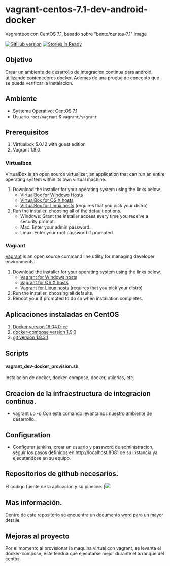 # vagrant-centos-7.1-dev-android- docker
Vagrantbox con CentOS 7.1, basado sobre "bento/centos-7.1" image

[![GitHub version](https://badge.fury.io/gh/elegoevvag%2Fvagrant-centos-7.1-dev-docker.svg)](https://badge.fury.io/gh/elegoevvag%2Fvagrant-centos-7.1-dev-docker)
[![Stories in Ready](https://badge.waffle.io/elegoevvag/vagrant-centos-7.1-dev-docker.png?label=ready&title=Ready)](https://waffle.io/elegoevvag/vagrant-centos-7.1-dev-docker)


## Objetivo

Crear un ambiente de desarrollo de integracion continua para android, utilizando contenedores docker, Ademas de una prueba de concepto que se pueda verificar la instalacion.

## Ambiente
* Systema Operativo: CentOS 7.1
* Usuario `root/vagrant` & `vagrant/vagrant`

## Prerequisitos

1. Virtualbox 5.0.12 with guest edition
1. Vagrant 1.8.0

### Virtualbox

VirtualBox is an open source virtualizer, an application that can run an entire operating system within its own virtual machine.

1. Download the installer for your operating system using the links below.
    * [VirtualBox for Windows Hosts](http://download.virtualbox.org/virtualbox/5.0.12/VirtualBox-5.0.12-104815-Win.exe)
    * [VirtualBox for OS X hosts](http://download.virtualbox.org/virtualbox/5.0.12/VirtualBox-5.0.12-104815-OSX.dmg)
    * [VirtualBox for Linux hosts](https://www.virtualbox.org/wiki/Linux_Downloads) (requires that you pick your distro)
1. Run the installer, choosing all of the default options.
    * Windows: Grant the installer access every time you receive a security prompt.
    * Mac: Enter your admin password.
    * Linux: Enter your root password if prompted.

### Vagrant
[Vagrant](https://www.vagrantup.com/) is an open source command line utility for managing developer environments.

1. Download the installer for your operating system using the links below.
    * [Vagrant for Windows hosts](https://releases.hashicorp.com/vagrant/1.8.0/vagrant_1.8.0.msi)
    * [Vagrant for OS X hosts](https://releases.hashicorp.com/vagrant/1.8.0/vagrant_1.8.0.dmg)
    * [Vagrant for Linux hosts](https://www.vagrantup.com/downloads.html) (requires that you pick your distro)
1. Run the installer, choosing all defaults.
1. Reboot your if prompted to do so when installation completes.

## Aplicaciones instaladas en CentOS

1. [Docker version 18.04.0-ce](https://www.docker.com/)
1. [docker-compose version 1.9.0](https://docs.docker.com/compose/)
1. [git version 1.8.3.1](https://git-scm.com/)


## Scripts
#### vagrant_dev-docker_provision.sh
Instalacion de docker, docker-compose, docker, utilerias, etc.


## Creacion de la infraestructura de integracion continua.
* vagrant up -d
Con este comando levantamos nuestro ambiente de desarrollo.

## Configuration

* Configurar jenkins, crear un usuario y password de administracion, seguir los pasos definidos en http://localhost:8081 de su instancia ya ejecutandose en su equipo.



## Repositorios de github necesarios.
El codigo fuente de la aplicacion y su pipeline.  [![](https://github.com/fcaudillo/DockerCD)

## Mas información.
Dentro de este repositorio se encuentra un documento word para un mayor detalle.


## Mejoras al proyecto

Por el momento al provisionar la maquina virtual con vagrant, se levanta el docker-compose, este tendria que ejecutarse mejor durante el arranque del centos.